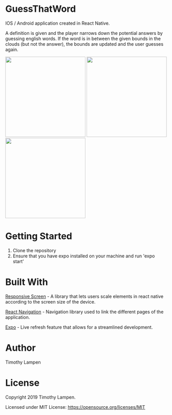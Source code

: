 # GuessThatWord
IOS / Android application created in React Native.

A definition is given and the player narrows down the potential answers by guessing english words. If the word is in between the given bounds in the clouds (but not the answer), the bounds are updated and the user guesses again.

<img src="https://gyazo.com/1d13e788d68d8bab37bb307ca59ff966.jpg" width="250"> <img src="https://i.gyazo.com/3479f86ebee179e6f0ce83eead959ee3.jpg" width="250"> <img src="https://i.gyazo.com/20d0e30e34631d14edcceb6a8a0106b5.jpg" width="250">

# Getting Started
1. Clone the repository
2. Ensure that you have expo installed on your machine and run 'expo start'

# Built With
[Responsive Screen](https://github.com/marudy/react-native-responsive-screen) - A library that lets users scale elements in react native according to the screen size of the device.

[React Navigation](https://github.com/react-navigation/react-navigation) - Navigation library used to link the different pages of the application.

[Expo](https://expo.io/) - Live refresh feature that allows for a streamlined development.

# Author
Timothy Lampen

# License
Copyright 2019 Timothy Lampen.

Licensed under MIT License: https://opensource.org/licenses/MIT
